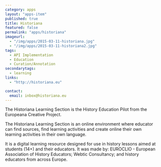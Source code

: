 ```yaml
---
category: apps
layout: "apps-item"
published: true
title: Historiana
featured: false
permalink: "apps/historiana"
imageurl: 
  - "/img/apps/2015-03-11-historiana.jpg"
  - "/img/apps/2015-03-11-historiana2.jpg"
tags: 
  - API Implementation
  - Education
  - Curation/Annotation
secondarytags:
  - learning
links: 
  - "http://historiana.eu"

contact: 
  email: inbox@historiana.eu
---
```

The Historiana Learning Section is the History Education Pilot from the Europeana Creative Project.

The Historiana Learning Section is an online environment where educator can find sources, find learning activities and create online their own learning activities in their own language.

It is a digital learning resource designed for use in history lessons aimed at students (14+) and their educators. It was made by: EUROCLIO - European Association of History Educators; Webtic Consultancy; and history educators from across Europe. 
